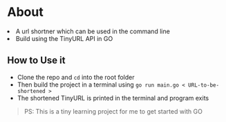 # About
<li>A url shortner which can be used in the command line
<li>Build using the TinyURL API in GO

## How to Use it
- Clone the repo and `cd` into the root folder <br>
- Then build the project in a terminal using `go run main.go < URL-to-be-shortened >`
- The shortened TinyURL is printed in the terminal and program exits

> PS: This is a tiny learning project for me to get started with GO
